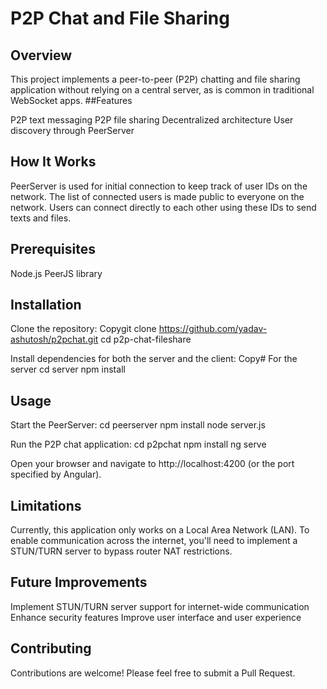 # P2P Chat and File Sharing
## Overview
This project implements a peer-to-peer (P2P) chatting and file sharing application without relying on a central server, as is common in traditional WebSocket apps.
##Features

P2P text messaging
P2P file sharing
Decentralized architecture
User discovery through PeerServer

## How It Works

PeerServer is used for initial connection to keep track of user IDs on the network.
The list of connected users is made public to everyone on the network.
Users can connect directly to each other using these IDs to send texts and files.

## Prerequisites

Node.js
PeerJS library

## Installation

Clone the repository:
Copygit clone https://github.com/yadav-ashutosh/p2pchat.git
cd p2p-chat-fileshare

Install dependencies for both the server and the client:
Copy# For the server
cd server
npm install

## Usage

Start the PeerServer:
cd peerserver
npm install
node server.js

Run the P2P chat application:
cd p2pchat
npm install
ng serve

Open your browser and navigate to http://localhost:4200 (or the port specified by Angular).

## Limitations

Currently, this application only works on a Local Area Network (LAN).
To enable communication across the internet, you'll need to implement a STUN/TURN server to bypass router NAT restrictions.

## Future Improvements

Implement STUN/TURN server support for internet-wide communication
Enhance security features
Improve user interface and user experience

## Contributing
Contributions are welcome! Please feel free to submit a Pull Request.
